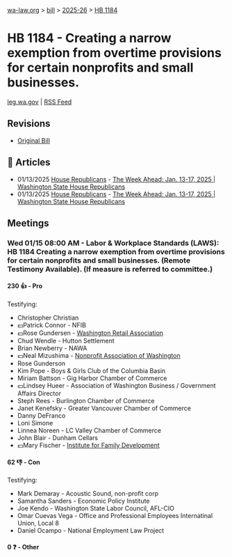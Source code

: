 [wa-law.org](/) > [bill](/bill/) > [2025-26](/bill/2025-26/) > [HB 1184](/bill/2025-26/hb/1184/)

# HB 1184 - Creating a narrow exemption from overtime provisions for certain nonprofits and small businesses.
[leg.wa.gov](https://app.leg.wa.gov/billsummary?BillNumber=1184&Year=2025&Initiative=false) | [RSS Feed](./rss.xml)

## Revisions
* [Original Bill](1/)

## 📰 Articles
* 01/13/2025 [House Republicans](/org/house_republicans/) - [The Week Ahead: Jan. 13-17, 2025 | Washington State House Republicans](http://houserepublicans.wa.gov/week/the-week-ahead-jan-13-17-2025/#:~:text=HB%201184)
* 01/13/2025 [House Republicans](/org/house_republicans/) - [The Week Ahead: Jan. 13-17, 2025 | Washington State House Republicans](https://houserepublicans.wa.gov/week/the-week-ahead-jan-13-17-2025/#:~:text=HB%201184)

## Meetings
### Wed 01/15 08:00 AM - Labor & Workplace Standards (LAWS): HB 1184 Creating a narrow exemption from overtime provisions for certain nonprofits and small businesses. (Remote Testimony Available). (If measure is referred to committee.)
#### 230 👍 - Pro
Testifying:
* Christopher Christian
* 💵Patrick Connor - NFIB
* 💵Rose Gundersen - [Washington Retail Association](/org/washington_retail_association/)
* Chud Wendle - Hutton Settlement
* Brian Newberry - NAWA
* 💵Neal Mizushima - [Nonprofit Association of Washington](/org/nonprofit_association_of_washington/)
* Rose Gunderson
* Kim Pope - Boys & Girls Club of the Columbia Basin
* Miriam Battson - Gig Harbor Chamber of Commerce
* 💵Lindsey Hueer - Association of Washington Business / Government Affairs Director
* Steph Rees - Burlington Chamber of Commerce
* Janet Kenefsky - Greater Vancouver Chamber of Commerce
* Danny DeFranco
* Loni Simone
* Linnea Noreen - LC Valley Chamber of Commerce
* John Blair - Dunham Cellars
* 💵Mary Fischer - [Institute for Family Development](/org/institute_for_family_development/)

#### 62 👎 - Con
Testifying:
* Mark Demaray - Acoustic Sound, non-profit corp
* Samantha Sanders - Economic Policy Institute
* Joe Kendo - Washington State Labor Council, AFL-CIO
* Omar Cuevas Vega - Office and Professional Employees Internatinal Union, Local 8
* Daniel Ocampo - National Employment Law Project

#### 0 ❓ - Other
